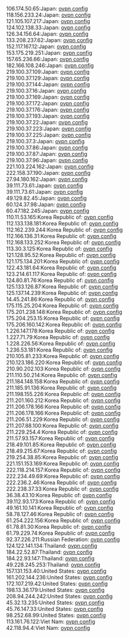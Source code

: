 106.174.50.65:Japan: [ovpn config](vpn/106_174_50_65.ovpn)  
118.156.233.24:Japan: [ovpn config](vpn/118_156_233_24.ovpn)  
121.105.107.217:Japan: [ovpn config](vpn/121_105_107_217.ovpn)  
124.102.138.33:Japan: [ovpn config](vpn/124_102_138_33.ovpn)  
126.34.156.64:Japan: [ovpn config](vpn/126_34_156_64.ovpn)  
133.208.237.62:Japan: [ovpn config](vpn/133_208_237_62.ovpn)  
152.117.167.12:Japan: [ovpn config](vpn/152_117_167_12.ovpn)  
153.175.219.251:Japan: [ovpn config](vpn/153_175_219_251.ovpn)  
157.65.236.66:Japan: [ovpn config](vpn/157_65_236_66.ovpn)  
182.166.108.246:Japan: [ovpn config](vpn/182_166_108_246.ovpn)  
219.100.37.109:Japan: [ovpn config](vpn/219_100_37_109.ovpn)  
219.100.37.129:Japan: [ovpn config](vpn/219_100_37_129.ovpn)  
219.100.37.144:Japan: [ovpn config](vpn/219_100_37_144.ovpn)  
219.100.37.16:Japan: [ovpn config](vpn/219_100_37_16.ovpn)  
219.100.37.169:Japan: [ovpn config](vpn/219_100_37_169.ovpn)  
219.100.37.172:Japan: [ovpn config](vpn/219_100_37_172.ovpn)  
219.100.37.176:Japan: [ovpn config](vpn/219_100_37_176.ovpn)  
219.100.37.193:Japan: [ovpn config](vpn/219_100_37_193.ovpn)  
219.100.37.22:Japan: [ovpn config](vpn/219_100_37_22.ovpn)  
219.100.37.223:Japan: [ovpn config](vpn/219_100_37_223.ovpn)  
219.100.37.225:Japan: [ovpn config](vpn/219_100_37_225.ovpn)  
219.100.37.3:Japan: [ovpn config](vpn/219_100_37_3.ovpn)  
219.100.37.86:Japan: [ovpn config](vpn/219_100_37_86.ovpn)  
219.100.37.87:Japan: [ovpn config](vpn/219_100_37_87.ovpn)  
219.100.37.96:Japan: [ovpn config](vpn/219_100_37_96.ovpn)  
221.103.224.162:Japan: [ovpn config](vpn/221_103_224_162.ovpn)  
222.158.37.190:Japan: [ovpn config](vpn/222_158_37_190.ovpn)  
27.94.180.162:Japan: [ovpn config](vpn/27_94_180_162.ovpn)  
39.111.73.61:Japan: [ovpn config](vpn/39_111_73_61.ovpn)  
39.111.73.61:Japan: [ovpn config](vpn/39_111_73_61.ovpn)  
49.129.82.45:Japan: [ovpn config](vpn/49_129_82_45.ovpn)  
60.124.37.98:Japan: [ovpn config](vpn/60_124_37_98.ovpn)  
60.47.182.245:Japan: [ovpn config](vpn/60_47_182_245.ovpn)  
110.11.53.165:Korea Republic of: [ovpn config](vpn/110_11_53_165.ovpn)  
112.133.138.181:Korea Republic of: [ovpn config](vpn/112_133_138_181.ovpn)  
112.162.239.244:Korea Republic of: [ovpn config](vpn/112_162_239_244.ovpn)  
112.166.136.31:Korea Republic of: [ovpn config](vpn/112_166_136_31.ovpn)  
112.168.133.252:Korea Republic of: [ovpn config](vpn/112_168_133_252.ovpn)  
113.30.3.125:Korea Republic of: [ovpn config](vpn/113_30_3_125.ovpn)  
121.128.95.52:Korea Republic of: [ovpn config](vpn/121_128_95_52.ovpn)  
121.175.134.201:Korea Republic of: [ovpn config](vpn/121_175_134_201.ovpn)  
122.43.181.64:Korea Republic of: [ovpn config](vpn/122_43_181_64.ovpn)  
123.214.61.117:Korea Republic of: [ovpn config](vpn/123_214_61_117.ovpn)  
124.80.81.76:Korea Republic of: [ovpn config](vpn/124_80_81_76.ovpn)  
125.133.126.87:Korea Republic of: [ovpn config](vpn/125_133_126_87.ovpn)  
125.137.14.239:Korea Republic of: [ovpn config](vpn/125_137_14_239.ovpn)  
14.45.241.86:Korea Republic of: [ovpn config](vpn/14_45_241_86.ovpn)  
175.115.25.204:Korea Republic of: [ovpn config](vpn/175_115_25_204.ovpn)  
175.201.238.148:Korea Republic of: [ovpn config](vpn/175_201_238_148.ovpn)  
175.204.253.15:Korea Republic of: [ovpn config](vpn/175_204_253_15.ovpn)  
175.206.160.142:Korea Republic of: [ovpn config](vpn/175_206_160_142.ovpn)  
1.226.147.178:Korea Republic of: [ovpn config](vpn/1_226_147_178.ovpn)  
1.227.71.79:Korea Republic of: [ovpn config](vpn/1_227_71_79.ovpn)  
1.228.226.56:Korea Republic of: [ovpn config](vpn/1_228_226_56.ovpn)  
1.236.53.181:Korea Republic of: [ovpn config](vpn/1_236_53_181.ovpn)  
210.105.81.233:Korea Republic of: [ovpn config](vpn/210_105_81_233.ovpn)  
210.123.186.220:Korea Republic of: [ovpn config](vpn/210_123_186_220.ovpn)  
210.90.202.103:Korea Republic of: [ovpn config](vpn/210_90_202_103.ovpn)  
211.110.50.214:Korea Republic of: [ovpn config](vpn/211_110_50_214.ovpn)  
211.184.148.158:Korea Republic of: [ovpn config](vpn/211_184_148_158.ovpn)  
211.185.91.136:Korea Republic of: [ovpn config](vpn/211_185_91_136.ovpn)  
211.198.155.226:Korea Republic of: [ovpn config](vpn/211_198_155_226.ovpn)  
211.201.160.212:Korea Republic of: [ovpn config](vpn/211_201_160_212.ovpn)  
211.206.178.166:Korea Republic of: [ovpn config](vpn/211_206_178_166.ovpn)  
211.206.178.166:Korea Republic of: [ovpn config](vpn/211_206_178_166.ovpn)  
211.206.51.229:Korea Republic of: [ovpn config](vpn/211_206_51_229.ovpn)  
211.207.88.100:Korea Republic of: [ovpn config](vpn/211_207_88_100.ovpn)  
211.229.254.4:Korea Republic of: [ovpn config](vpn/211_229_254_4.ovpn)  
211.57.93.157:Korea Republic of: [ovpn config](vpn/211_57_93_157.ovpn)  
218.49.101.85:Korea Republic of: [ovpn config](vpn/218_49_101_85.ovpn)  
218.49.215.67:Korea Republic of: [ovpn config](vpn/218_49_215_67.ovpn)  
219.254.38.85:Korea Republic of: [ovpn config](vpn/219_254_38_85.ovpn)  
221.151.153.169:Korea Republic of: [ovpn config](vpn/221_151_153_169.ovpn)  
222.118.214.157:Korea Republic of: [ovpn config](vpn/222_118_214_157.ovpn)  
222.234.49.69:Korea Republic of: [ovpn config](vpn/222_234_49_69.ovpn)  
222.236.2.46:Korea Republic of: [ovpn config](vpn/222_236_2_46.ovpn)  
222.238.37.33:Korea Republic of: [ovpn config](vpn/222_238_37_33.ovpn)  
36.38.43.10:Korea Republic of: [ovpn config](vpn/36_38_43_10.ovpn)  
39.112.93.173:Korea Republic of: [ovpn config](vpn/39_112_93_173.ovpn)  
49.161.10.141:Korea Republic of: [ovpn config](vpn/49_161_10_141.ovpn)  
58.78.127.46:Korea Republic of: [ovpn config](vpn/58_78_127_46.ovpn)  
61.254.222.156:Korea Republic of: [ovpn config](vpn/61_254_222_156.ovpn)  
61.78.81.30:Korea Republic of: [ovpn config](vpn/61_78_81_30.ovpn)  
61.79.229.74:Korea Republic of: [ovpn config](vpn/61_79_229_74.ovpn)  
92.37.226.211:Russian Federation: [ovpn config](vpn/92_37_226_211.ovpn)  
124.122.141.134:Thailand: [ovpn config](vpn/124_122_141_134.ovpn)  
184.22.52.87:Thailand: [ovpn config](vpn/184_22_52_87.ovpn)  
184.22.93.147:Thailand: [ovpn config](vpn/184_22_93_147.ovpn)  
49.228.245.253:Thailand: [ovpn config](vpn/49_228_245_253.ovpn)  
157.131.153.40:United States: [ovpn config](vpn/157_131_153_40.ovpn)  
161.202.144.236:United States: [ovpn config](vpn/161_202_144_236.ovpn)  
172.107.219.42:United States: [ovpn config](vpn/172_107_219_42.ovpn)  
198.13.36.179:United States: [ovpn config](vpn/198_13_36_179.ovpn)  
208.94.244.242:United States: [ovpn config](vpn/208_94_244_242.ovpn)  
45.32.13.235:United States: [ovpn config](vpn/45_32_13_235.ovpn)  
45.76.147.33:United States: [ovpn config](vpn/45_76_147_33.ovpn)  
98.252.68.99:United States: [ovpn config](vpn/98_252_68_99.ovpn)  
113.161.76.122:Viet Nam: [ovpn config](vpn/113_161_76_122.ovpn)  
42.118.94.4:Viet Nam: [ovpn config](vpn/42_118_94_4.ovpn)  
